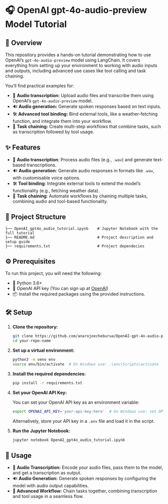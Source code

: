 # 🎧 OpenAI gpt-4o-audio-preview Model Tutorial

## 🌟 Overview

This repository provides a hands-on tutorial demonstrating how to use OpenAI’s `gpt-4o-audio-preview` model using LangChain. It covers everything from setting up your environment to working with audio inputs and outputs, including advanced use cases like tool calling and task chaining.

You’ll find practical examples for:
- 📝 **Audio transcription:** Upload audio files and transcribe them using OpenAI’s `gpt-4o-audio-preview` model.
- 🔊 **Audio generation:** Generate spoken responses based on text inputs.
- 🛠️ **Advanced tool binding:** Bind external tools, like a weather-fetching function, and integrate them into your workflow.
- 🔗 **Task chaining:** Create multi-step workflows that combine tasks, such as transcription followed by tool usage.

## ✨ Features
- 📝 **Audio transcription**: Process audio files (e.g., `.wav`) and generate text-based transcriptions.
- 🔊 **Audio generation**: Generate audio responses in formats like `.wav`, with customisable voice options.
- 🛠️ **Tool binding**: Integrate external tools to extend the model’s functionality (e.g., fetching weather data).
- 🔗 **Task chaining**: Automate workflows by chaining multiple tasks, combining audio and tool-based functionality.

## 📂 Project Structure

```
├── OpenAI_gpt4o_audio_tutorial.ipynb    # Jupyter Notebook with the full tutorial
├── README.md                            # Project description and setup guide
├── requirements.txt                     # Project dependecies
```

## ⚙️ Prerequisites

To run this project, you will need the following:
- 🐍 Python 3.6+
- 🔑 OpenAI API key (You can sign up at [OpenAI](https://platform.openai.com/))
- 📦 Install the required packages using the provided instructions.

## 🛠️ Setup

1. **Clone the repository:**

   ```bash
   git clone https://github.com/anarojoecheburua/OpenAI-gpt-4o-audio-preview-Model-Tutorial.git
   cd your-repo-name
   ```

2. **Set up a virtual environment:**

   ```bash
   python3 -m venv env
   source env/bin/activate  # On Windows use: .\env\Scripts\activate
   ```

3. **Install the required dependencies:**

   ```bash
   pip install -r requirements.txt
   ```

4. **Set your OpenAI API Key:**

   You can set your OpenAI API key as an environment variable:

   ```bash
   export OPENAI_API_KEY='your-api-key-here'  # On Windows use: set OPENAI_API_KEY='your-api-key-here'
   ```

   Alternatively, store your API key in a `.env` file and load it in the script.

5. **Run the Jupyter Notebook:**

   ```bash
   jupyter notebook OpenAI_gpt4o_audio_tutorial.ipynb
   ```

## 🚀 Usage

- 📝 **Audio Transcription:** Encode your audio files, pass them to the model, and get a transcription as output.
- 🔊 **Audio Generation:** Generate spoken responses by configuring the model with audio output capabilities.
- 🔗 **Advanced Workflow:** Chain tasks together, combining transcription and tool usage in a seamless flow.
